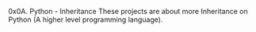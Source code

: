 0x0A. Python - Inheritance
These projects are about more Inheritance on Python (A higher level programming language).
